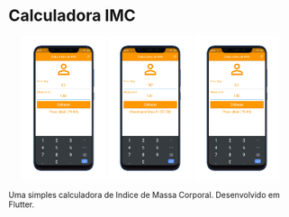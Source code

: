 # Calculadora IMC

<p align="center">
  <img src="images/screen3.png" width="150" alt="Screenshot 1">
  <img src="images/screen2.png" width="150" alt="Screenshot 2">
  <img src="images/screen3.png" width="150" alt="Screenshot 2">
</p>

Uma simples calculadora de Indice de Massa Corporal. Desenvolvido em Flutter.
